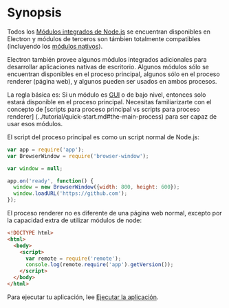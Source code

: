 # Synopsis

Todos los [Módulos integrados de Node.js](http://nodejs.org/api/) se encuentran
disponibles en Electron y módulos de terceros son támbien totalmente compatibles
(incluyendo los [módulos nativos](../tutorial/using-native-node-modules.md)).

Electron también provee algunos módulos integrados adicionales para desarrollar
aplicaciones nativas de escritorio. Algunos módulos sólo se encuentran disponibles
en el proceso principal, algunos sólo en el proceso renderer (página web), y
algunos pueden ser usados en ambos procesos.

La regla básica es: Si un módulo es
[GUI](https://es.wikipedia.org/wiki/Interfaz_gráfica_de_usuario) o de bajo nivel,
entonces solo estará disponible en el proceso principal. Necesitas familiarizarte
con el concepto de [scripts para proceso principal vs scripts para proceso renderer]
(../tutorial/quick-start.md#the-main-process) para ser capaz de usar esos módulos.

El script del proceso principal es como un script normal de Node.js:

```javascript
var app = require('app');
var BrowserWindow = require('browser-window');

var window = null;

app.on('ready', function() {
  window = new BrowserWindow({width: 800, height: 600});
  window.loadURL('https://github.com');
});
```

El proceso renderer no es diferente de una página web normal, excepto por la
capacidad extra de utilizar módulos de node:

```html
<!DOCTYPE html>
<html>
  <body>
    <script>
      var remote = require('remote');
      console.log(remote.require('app').getVersion());
    </script>
  </body>
</html>
```

Para ejecutar tu aplicación, lee [Ejecutar la aplicación](../tutorial/quick-start.md#run-your-app).
